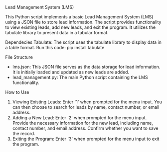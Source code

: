 Lead Management System (LMS)

This Python script implements a basic Lead Management System (LMS) using a JSON file to store lead information. The script provides functionality to view existing leads, add new leads, and exit the program. 
It utilizes the tabulate library to present data in a tabular format.

Dependecies
Tabulate: The script uses the tabulate library to display data in a table format. 
Run this code: pip install tabulate

File Structure
- lms.json: This JSON file serves as the data storage for lead information. It is initially loaded and updated as new leads are added.
- lead_management.py: The main Python script containing the LMS functionality.

How to Use
1. Viewing Existing Leads: Enter '1' when prompted for the menu input. You can then choose to search for leads by name, contact number, or email address.
2. Adding a New Lead: Enter '2' when prompted for the menu input. Provide the necessary information for the new lead, including name, contact number, and email address. Confirm whether you want to save the record.
3. Exiting the Program: Enter '3' when prompted for the menu input to exit the program.